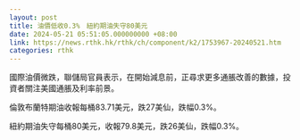 ```yaml
---
layout: post
title: 油價低收0.3%　紐約期油失守80美元
date: 2024-05-21 05:51:05.000000000 +08:00
link: https://news.rthk.hk/rthk/ch/component/k2/1753967-20240521.htm
categories: rthk
---
```


國際油價微跌，聯儲局官員表示，在開始減息前，正尋求更多通脹改善的數據，投資者關注美國通脹及利率前景。

倫敦布蘭特期油收報每桶83.71美元，跌27美仙，跌幅0.3%。

紐約期油失守每桶80美元，收報79.8美元，跌26美仙，跌幅0.3%。
